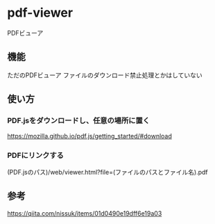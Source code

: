 # pdf-viewer
PDFビューア

## 機能
ただのPDFビューア
ファイルのダウンロード禁止処理とかはしていない

## 使い方
### PDF.jsをダウンロードし、任意の場所に置く
https://mozilla.github.io/pdf.js/getting_started/#download

### PDFにリンクする
(PDF.jsのパス)/web/viewer.html?file=(ファイルのパスとファイル名).pdf

## 参考
https://qiita.com/nissuk/items/01d0490e19dff6e19a03
